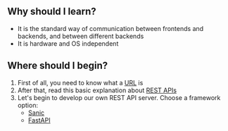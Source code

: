 ## Why should I learn?
- It is the standard way of communication between frontends and backends, and between different backends
- It is hardware and OS independent

## Where should I begin?

1. First of all, you need to know what a [URL](https://www.ibm.com/docs/en/cics-ts/5.1?topic=concepts-components-url) is
2. After that, read this basic explanation about [REST APIs](https://mannhowie.com/rest-api)
3. Let's begin to develop our own REST API server. Choose a framework option:
    - [Sanic](./sanic/server.py)
    - [FastAPI](./fastAPI/server.py)